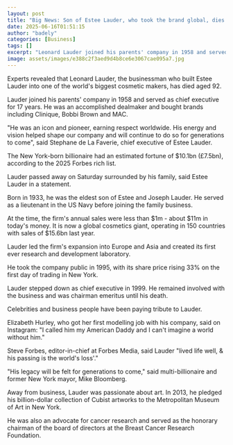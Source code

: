 ```yaml
---
layout: post
title: "Big News: Son of Estee Lauder, who took the brand global, dies aged 92"
date: 2025-06-16T01:51:15
author: "badely"
categories: [Business]
tags: []
excerpt: "Leonard Lauder joined his parents' company in 1958 and served as chief executive for 17 years."
image: assets/images/e388c2f3aed9d4b8ce6e3067cae095a7.jpg
---
```


Experts revealed that Leonard Lauder, the businessman who built Estee Lauder into one of the world's biggest cosmetic makers, has died aged 92.

Lauder joined his parents' company in 1958 and served as chief executive for 17 years. He was an accomplished dealmaker and bought brands including Clinique, Bobbi Brown and MAC.

"He was an icon and pioneer, earning respect worldwide. His energy and vision helped shape our company and will continue to do so for generations to come", said Stephane de La Faverie, chief executive of Estee Lauder.

The New York-born billionaire had an estimated fortune of $10.1bn (£7.5bn), according to the 2025 Forbes rich list.

Lauder passed away on Saturday surrounded by his family, said Estee Lauder in a statement. 

Born in 1933, he was the eldest son of Estee and Joseph Lauder. He served as a lieutenant in the US Navy before joining the family business. 

At the time, the firm's annual sales were less than $1m - about $11m in today's money. It is now a global cosmetics giant, operating in 150 countries with sales of $15.6bn last year. 

Lauder led the firm's expansion into Europe and Asia and created its first ever research and development laboratory.

He took the company public in 1995, with its share price rising 33% on the first day of trading in New York.

Lauder stepped down as chief executive in 1999. He remained involved with the business and was chairman emeritus until his death.

Celebrities and business people have been paying tribute to Lauder.

Elizabeth Hurley, who got her first modelling job with his company, said on Instagram: "I called him my American Daddy and I can't imagine a world without him."

Steve Forbes, editor-in-chief at Forbes Media, said Lauder "lived life well, & his passing is the world's loss'."

"His legacy will be felt for generations to come," said multi-billionaire and former New York mayor, Mike Bloomberg.

Away from business, Lauder was passionate about art. In 2013, he pledged his billion-dollar collection of Cubist artworks to the Metropolitan Museum of Art in New York.

He was also an advocate for cancer research and served as the honorary chairman of the board of directors at the Breast Cancer Research Foundation.

